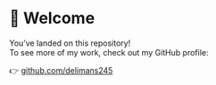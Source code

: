 # 👋 Welcome

You’ve landed on this repository!  
To see more of my work, check out my GitHub profile:

👉 [github.com/delimans245](https://github.com/delimans245)
